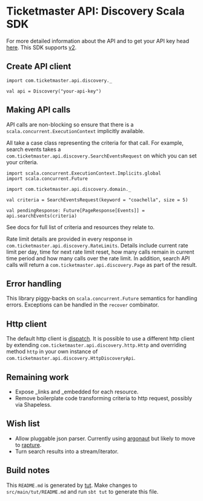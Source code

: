 # Ticketmaster API: Discovery Scala SDK

For more detailed information about the API and to get your API key head [here](http://developer.ticketmaster.com/). This SDK supports [v2](http://developer.ticketmaster.com/products-and-docs/apis/discovery/v2/).

## Create API client

```tut:silent
import com.ticketmaster.api.discovery._

val api = Discovery("your-api-key")
```

## Making API calls

API calls are non-blocking so ensure that there is a `scala.concurrent.ExecutionContext` implicitly available.

All take a case class representing the criteria for that call. For example, search events takes a `com.ticketmaster.api.discovery.SearchEventsRequest` on which you can set your criteria.

```tut:silent
import scala.concurrent.ExecutionContext.Implicits.global
import scala.concurrent.Future

import com.ticketmaster.api.discovery.domain._

val criteria = SearchEventsRequest(keyword = "coachella", size = 5)

val pendingResponse: Future[PageResponse[Events]] = api.searchEvents(criteria)
```

See docs for full list of criteria and resources they relate to.

Rate limit details are provided in every response in `com.ticketmaster.api.discovery.RateLimits`. Details include current rate limit per day, time for next rate limit reset, how many calls remain in current time period and how many calls over the rate limit. In addition, search API calls will return a `com.ticketmaster.api.discovery.Page` as part of the result.

## Error handling

This library piggy-backs on `scala.concurrent.Future` semantics for handling errors. Exceptions can be handled in the `recover` combinator.

## Http client

The default http client is [dispatch](https://github.com/dispatch/reboot). It is possible to use a different http client by extending `com.ticketmaster.api.discovery.http.Http` and overriding method `http` in your own instance of `com.ticketmaster.api.discovery.HttpDiscoveryApi`.

## Remaining work

* Expose _links and _embedded for each resource.
* Remove boilerplate code transforming criteria to http request, possibly via Shapeless.

## Wish list

* Allow pluggable json parser. Currently using [argonaut](argonaut.io) but likely to move to [rapture](https://github.com/propensive/rapture/blob/dev/doc/json.md).
* Turn search results into a stream/iterator.

## Build notes

This `README.md` is generated by [tut](https://github.com/tpolecat/tut). Make changes to `src/main/tut/README.md` and run `sbt tut` to generate this file.